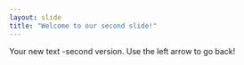 ```yaml
---
layout: slide
title: "Welcome to our second slide!"
---
```

Your new text -second version.
Use the left arrow to go back!
